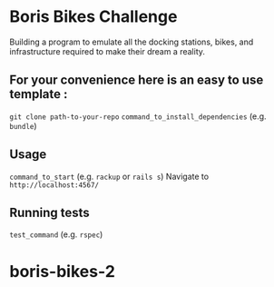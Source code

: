 # Boris Bikes Challenge
Building a program to emulate all the docking stations, bikes, and infrastructure required to make their dream a reality.

## For your convenience here is an easy to use template :
`git clone path-to-your-repo`
`command_to_install_dependencies` (e.g. `bundle`)

## Usage

`command_to_start` (e.g. `rackup` or `rails s`)
Navigate to `http://localhost:4567/`


## Running tests

`test_command` (e.g. `rspec`)
# boris-bikes-2
